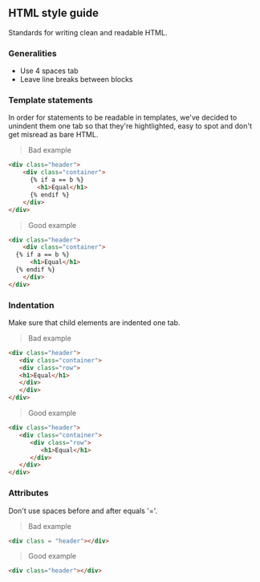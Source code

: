 
## HTML style guide

Standards for writing clean and readable HTML.

### Generalities

* Use 4 spaces tab
* Leave line breaks between blocks

### Template statements

In order for statements to be readable in templates, we've decided to unindent them one tab so 
that they're hightlighted, easy to spot and don't get misread as bare HTML.

> Bad example


```html
<div class="header">
    <div class="container">
      {% if a == b %}
        <h1>Equal</h1>
      {% endif %}
    </div>
</div>
```

> Good example 

```html
<div class="header">
    <div class="container">
  {% if a == b %}
      <h1>Equal</h1>
  {% endif %}
    </div>
</div>
```


### Indentation

Make sure that child elements are indented one tab. 

> Bad example

```html
<div class="header">
   <div class="container">
   <div class="row">
   <h1>Equal</h1>
   </div>
   </div>
</div>
```

> Good example

```html
<div class="header">
   <div class="container">
      <div class="row">
         <h1>Equal</h1>
      </div>
   </div>
</div>
```
### Attributes
Don't use spaces before and after equals '='.

> Bad example

```html
<div class = "header"></div>
```

> Good example

```html
<div class="header"></div>
```

